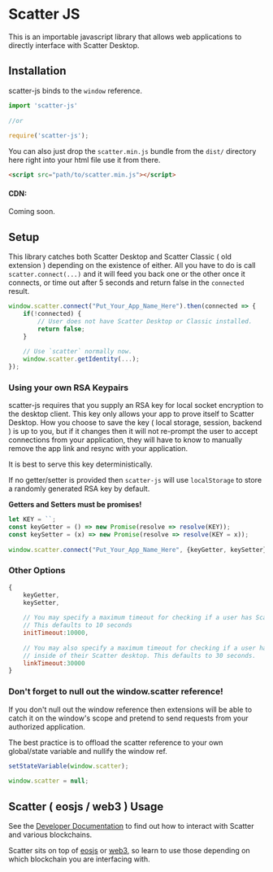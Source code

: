 # Scatter JS

This is an importable javascript library that allows web applications to directly interface with Scatter Desktop.

## Installation

scatter-js binds to the `window` reference.

```js
import 'scatter-js'
 
//or
 
require('scatter-js');
```

You can also just drop the `scatter.min.js` bundle from the `dist/` directory here right into 
your html file use it from there.

```html
<script src="path/to/scatter.min.js"></script>
```

#### CDN: 

Coming soon.

## Setup

This library catches both Scatter Desktop and Scatter Classic ( old extension ) depending on the
existence of either.
All you have to do is call `scatter.connect(...)` and it will feed you back one or the other once 
it connects, or time out after 5 seconds and return false in the `connected` result.

```js
window.scatter.connect("Put_Your_App_Name_Here").then(connected => {
    if(!connected) {
        // User does not have Scatter Desktop or Classic installed. 
        return false;
    }
    
    // Use `scatter` normally now.
    window.scatter.getIdentity(...);
});
```

### Using your own RSA Keypairs

scatter-js requires that you supply an RSA key for local socket encryption to the desktop client. 
This key only allows your app to prove itself to Scatter Desktop. How you choose to save the key ( local storage, session, backend )
is up to you, but if it changes then it will not re-prompt the user to accept connections from 
your application, they will have to know to manually remove the app link and resync with your application.

It is best to serve this key deterministically.

If no getter/setter is provided then `scatter-js` will use `localStorage` to store a randomly generated 
RSA key by default.

**Getters and Setters must be promises!**

```js
let KEY = ``;
const keyGetter = () => new Promise(resolve => resolve(KEY));
const keySetter = (x) => new Promise(resolve => resolve(KEY = x));
 
window.scatter.connect("Put_Your_App_Name_Here", {keyGetter, keySetter}).then(...);
```


### Other Options

```js
{
    keyGetter,
    keySetter,
    
    // You may specify a maximum timeout for checking if a user has Scatter installed
    // This defaults to 10 seconds
    initTimeout:10000,
    
    // You may also specify a maximum timeout for checking if a user has accepted the app link
    // inside of their Scatter desktop. This defaults to 30 seconds.
    linkTimeout:30000
}
```

 
### Don't forget to null out the window.scatter reference!

If you don't null out the window reference then extensions will be able to catch it on the window's scope 
and pretend to send requests from your authorized application.

The best practice is to offload the scatter reference to your own global/state variable and nullify 
the window ref.

```js
setStateVariable(window.scatter);
 
window.scatter = null;
```


## Scatter ( eosjs / web3 ) Usage

See the [Developer Documentation](https://get-scatter.com/docs/dev/getting-started) to find out how to 
interact with Scatter and various blockchains.

Scatter sits on top of [eosjs](https://github.com/EOSIO/eosjs) or [web3](https://github.com/ethereum/web3.js/), 
so learn to use those depending on which blockchain you are interfacing with. 
